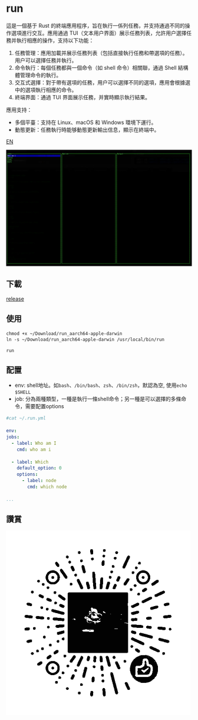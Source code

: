 # run

這是一個基于 Rust 的終端應用程序，旨在執行一係列任務，并支持通過不同的操作選項進行交互。應用通過
TUI（文本用户界面）展示任務列表，允許用户選擇任務并執行相應的操作，支持以下功能：

1. 任務管理：應用加載并展示任務列表（包括直接執行任務和帶選項的任務）。用户可以選擇任務并執行。
2. 命令執行：每個任務都與一個命令（如 shell 命令）相關聯，通過 Shell 結構體管理命令的執行。
3. 交互式選擇：對于帶有選項的任務，用户可以選擇不同的選項，應用會根據選中的選項執行相應的命令。
4. 終端界面：通過 TUI 界面展示任務，并實時顯示執行結果。

應用支持：

- 多個平臺：支持在 Linux、macOS 和 Windows 環境下運行。
- 動態更新：任務執行時能够動態更新輸出信息，顯示在終端中。

[EN](./README.md)

![image](./screenshots/run.webp)

## 下載

[release](https://github.com/lizongying/run/releases)

## 使用

```shell
chmod +x ~/Download/run_aarch64-apple-darwin
ln -s ~/Download/run_aarch64-apple-darwin /usr/local/bin/run
```

```shell
run
```

## 配置

- env: shell地址。如`bash`、`/bin/bash`、`zsh`、`/bin/zsh`，默認為空, 使用`echo $SHELL`
- job: 分為兩種類型，一種是執行一條shell命令；另一種是可以選擇的多條命令，需要配置options

```yaml
#cat ~/.run.yml

env:
jobs:
  - label: Who am I
    cmd: who am i

  - label: Which
    default_option: 0
    options:
      - label: node
        cmd: which node

...
```

## 讚賞

![image](./screenshots/appreciate.png)